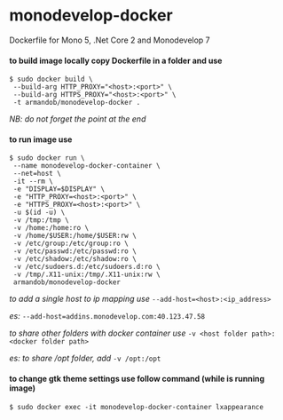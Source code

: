# monodevelop-docker
Dockerfile for Mono 5, .Net Core 2 and Monodevelop 7


#### to build image locally copy Dockerfile in a folder and use 
```
$ sudo docker build \
 --build-arg HTTP_PROXY="<host>:<port>" \
 --build-arg HTTPS_PROXY="<host>:<port>" \
 -t armandob/monodevelop-docker . 

```

_NB: do not forget the point at the end_


#### to run image use
```
$ sudo docker run \
 --name monodevelop-docker-container \
 --net=host \
 -it --rm \
 -e "DISPLAY=$DISPLAY" \
 -e "HTTP_PROXY=<host>:<port>" \
 -e "HTTPS_PROXY=<host>:<port>" \
 -u $(id -u) \
 -v /tmp:/tmp \
 -v /home:/home:ro \
 -v /home/$USER:/home/$USER:rw \
 -v /etc/group:/etc/group:ro \
 -v /etc/passwd:/etc/passwd:ro \
 -v /etc/shadow:/etc/shadow:ro \
 -v /etc/sudoers.d:/etc/sudoers.d:ro \
 -v /tmp/.X11-unix:/tmp/.X11-unix:rw \
 armandob/monodevelop-docker

```
_to add a single host to ip mapping use_ ```--add-host=<host>:<ip_address>```

_es:_ ```--add-host=addins.monodevelop.com:40.123.47.58```

_to share other folders with docker container use_ ```-v <host folder path>:<docker folder path>```

_es: to share /opt folder, add_ ```-v /opt:/opt```


#### to change gtk theme settings use follow command (while is running image)
```
$ sudo docker exec -it monodevelop-docker-container lxappearance

```

